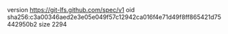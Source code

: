 version https://git-lfs.github.com/spec/v1
oid sha256:c3a00346aed2e3e05e049f57c12942ca016f4e71d49f8ff865421d75442950b2
size 2294
